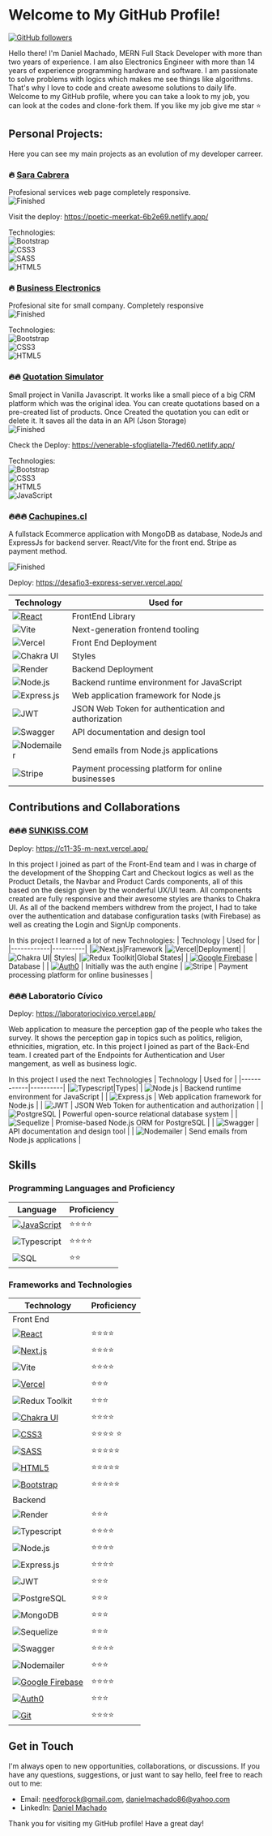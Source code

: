 # Welcome to My GitHub Profile!

[![GitHub followers](https://img.shields.io/github/followers/Needforock2?style=social)](https://github.com/Needforock2)

Hello there! I'm Daniel Machado, MERN Full Stack Developer with more than two years of experience.
I am also Electronics Engineer with more than 14 years of experience programming hardware and software.
I am passionate to solve problems with logics which makes me see things like algorithms. That's why I love to code and create awesome solutions to daily life.
Welcome to my GitHub profile, where you can take a look to my job, you can look at the codes and clone-fork them. If you like my job give me star ⭐️

## Personal Projects:

Here you can see my main projects as an evolution of my developer carreer.

### 🔥 [Sara Cabrera](https://github.com/Needforock2/Proyecto-Final-DanielMachado)

Profesional services web page completely responsive. </br>
![Finished](https://img.shields.io/badge/Status-Finished-00C853?style=for-the-badge)

Visit the deploy: https://poetic-meerkat-6b2e69.netlify.app/

Technologies: </br>
![Bootstrap](https://img.shields.io/badge/-Bootstrap-7952B3?logo=bootstrap&logoColor=white&style=for-the-badge) </br>
![CSS3](https://img.shields.io/badge/-CSS3-1572B6?logo=css3&logoColor=white&style=for-the-badge) </br>
![SASS](https://img.shields.io/badge/-Sass-CC6699?logo=sass&logoColor=white&style=for-the-badge) </br>
![HTML5](https://img.shields.io/badge/-HTML5-E34F26?logo=html5&logoColor=white&style=for-the-badge) </br>

### 🔥 [Business Electronics](https://priceless-booth-f5d813.netlify.app/)

Profesional site for small company. Completely responsive </br>
![Finished](https://img.shields.io/badge/Status-Finished-00C853?style=for-the-badge)

Technologies: </br>
![Bootstrap](https://img.shields.io/badge/-Bootstrap-7952B3?logo=bootstrap&logoColor=white&style=for-the-badge)</br>
![CSS3](https://img.shields.io/badge/-CSS3-1572B6?logo=css3&logoColor=white&style=for-the-badge)</br>
![HTML5](https://img.shields.io/badge/-HTML5-E34F26?logo=html5&logoColor=white&style=for-the-badge)</br>

### 🔥🔥 [Quotation Simulator](https://github.com/Needforock2/JS-Entrega-Final-Daniel-Machado)

Small project in Vanilla Javascript. It works like a small piece of a big CRM platform which was the original idea.
You can create quotations based on a pre-created list of products.
Once Created the quotation you can edit or delete it.
It saves all the data in an API (Json Storage)</br>
![Finished](https://img.shields.io/badge/Status-Finished-00C853?style=for-the-badge)

Check the Deploy: https://venerable-sfogliatella-7fed60.netlify.app/

Technologies: </br>
![Bootstrap](https://img.shields.io/badge/-Bootstrap-7952B3?logo=bootstrap&logoColor=white&style=for-the-badge)</br>
![CSS3](https://img.shields.io/badge/-CSS3-1572B6?logo=css3&logoColor=white&style=for-the-badge)</br>
![HTML5](https://img.shields.io/badge/-HTML5-E34F26?logo=html5&logoColor=white&style=for-the-badge)</br>
![JavaScript](https://img.shields.io/badge/-JavaScript-F7DF1E?logo=javascript&logoColor=white&style=for-the-badge) </br>

### 🔥🔥🔥 [Cachupines.cl](https://github.com/Needforock2/react-preentrega2-daniel-machado)

A fullstack Ecommerce application with MongoDB as database, NodeJs and ExpressJs for backend server. React/Vite for the front end. Stripe as payment method.

![Finished](https://img.shields.io/badge/Status-Finished-00C853?style=for-the-badge)

Deploy: https://desafio3-express-server.vercel.app/

| Technology | Used for |
|------------|----------|
| [![React](https://img.shields.io/badge/-React-61DAFB?logo=react&logoColor=white&style=for-the-badge)](https://react.dev/)                                    | FrontEnd Library     |
| ![Vite](https://img.shields.io/badge/-Vite-646CFF?style=flat&logo=vite&logoColor=white) | Next-generation frontend tooling |
|![Vercel](https://img.shields.io/badge/-Vercel-000000?style=for-the-badge&logo=vercel)|Front End Deployment|
|![Chakra UI](https://img.shields.io/badge/-Chakra%20UI-319795?style=for-the-badge&logo=chakra-ui)| Styles|
| ![Render](https://img.shields.io/badge/-Render-333333?style=flat&logoColor=white) | Backend Deployment |
| ![Node.js](https://img.shields.io/badge/-Node.js-339933?style=flat&logo=node.js&logoColor=white) | Backend runtime environment for JavaScript |
| ![Express.js](https://img.shields.io/badge/-Express.js-000000?style=flat&logo=express&logoColor=white) | Web application framework for Node.js |
| ![JWT](https://img.shields.io/badge/-JWT-000000?style=flat&logo=json-web-tokens) | JSON Web Token for authentication and authorization |
| ![Swagger](https://img.shields.io/badge/-Swagger-85EA2D?style=flat&logo=swagger&logoColor=black) | API documentation and design tool |
| ![Nodemailer](https://img.shields.io/badge/-Nodemailer-339933?style=flat&logo=nodemailer&logoColor=white) | Send emails from Node.js applications |
| ![Stripe](https://img.shields.io/badge/-Stripe-008CDD?style=flat&logo=stripe&logoColor=white)                    | Payment processing platform for online businesses   |

## Contributions and Collaborations

### 🔥🔥🔥 [SUNKISS.COM](https://github.com/Needforock2/Sunkiss)

Deploy: https://c11-35-m-next.vercel.app/

In this project I joined as part of the Front-End team and I was in charge of the development of the Shopping Cart and Checkout logics as well as the Product Details, the Navbar and Product Cards components, all of this based on the design given by the wonderful UX/UI team. All components created are fully responsive and their awesome styles are thanks to Chakra UI.
As all of the backend members withdrew from the project, I had to take over the authentication and database configuration tasks (with Firebase) as well as creating the Login and SignUp components.

In this project I learned a lot of new Technologies:
| Technology | Used for |
|------------|----------|
|![Next.js](https://img.shields.io/badge/-Next.js-black?style=for-the-badge&logo=next.js)|Framework
|![Vercel](https://img.shields.io/badge/-Vercel-000000?style=for-the-badge&logo=vercel)|Deployment|
|![Chakra UI](https://img.shields.io/badge/-Chakra%20UI-319795?style=for-the-badge&logo=chakra-ui)| Styles|
|![Redux Toolkit](https://img.shields.io/badge/-Redux%20Toolkit-764ABC?style=for-the-badge&logo=redux)|Global States|
| [![Google Firebase](https://img.shields.io/badge/-Google%20Firebase-FFCA28?logo=firebase&logoColor=black&style=for-the-badge)](https://firebase.google.com/) | Database     |
| [![Auth0](https://img.shields.io/badge/-Auth0-EB5424?logo=auth0&logoColor=white&style=for-the-badge)](https://auth0.com/) | Initially was the auth engine
| ![Stripe](https://img.shields.io/badge/-Stripe-008CDD?style=flat&logo=stripe&logoColor=white)                    | Payment processing platform for online businesses   |

### 🔥🔥🔥 Laboratorio Cívico
Deploy: https://laboratoriocivico.vercel.app/

Web application to measure the perception gap of the people who takes the survey. It shows the perception gap in topics such as politics, religion, ethnicities, migration, etc.
In this project I joined as part of the Back-End team. I created part of the Endpoints for Authentication and User mangement, as well as business logic.

In this project I used the next Technologies
| Technology | Used for |
|------------|----------|
|![Typescript](https://shields.io/badge/TypeScript-3178C6?logo=TypeScript&logoColor=FFF&style=flat-square)|Types|
| ![Node.js](https://img.shields.io/badge/-Node.js-339933?style=flat&logo=node.js&logoColor=white) | Backend runtime environment for JavaScript |
| ![Express.js](https://img.shields.io/badge/-Express.js-000000?style=flat&logo=express&logoColor=white) | Web application framework for Node.js |
| ![JWT](https://img.shields.io/badge/-JWT-000000?style=flat&logo=json-web-tokens) | JSON Web Token for authentication and authorization |
| ![PostgreSQL](https://img.shields.io/badge/-PostgreSQL-336791?style=flat&logo=postgresql&logoColor=white) | Powerful open-source relational database system |
| ![Sequelize](https://img.shields.io/badge/-Sequelize-52B0E7?style=flat&logo=sequelize&logoColor=white) | Promise-based Node.js ORM for PostgreSQL |
| ![Swagger](https://img.shields.io/badge/-Swagger-85EA2D?style=flat&logo=swagger&logoColor=black) | API documentation and design tool |
| ![Nodemailer](https://img.shields.io/badge/-Nodemailer-339933?style=flat&logo=nodemailer&logoColor=white) | Send emails from Node.js applications |

## Skills

### Programming Languages and Proficiency

| Language                                                                                                                                          | Proficiency  |
| ------------------------------------------------------------------------------------------------------------------------------------------------- | ------------ |
| [![JavaScript](https://img.shields.io/badge/-JavaScript-F7DF1E?logo=javascript&logoColor=white&style=for-the-badge)](https://www.javascript.com/) | ⭐️⭐️⭐️⭐️ |
| ![Typescript](https://shields.io/badge/TypeScript-3178C6?logo=TypeScript&logoColor=FFF&style=flat-square)                                         | ⭐️⭐️⭐️⭐️ |
| ![SQL](https://img.shields.io/badge/-SQL-000000?style=flat&logo=sql&logoColor=white)                                                              | ⭐️⭐️       |

### Frameworks and Technologies

| Technology                                                                                                                                                   | Proficiency      |
| ------------------------------------------------------------------------------------------------------------------------------------------------------------ | ---------------- |
| Front End                                                                                                                                                    |
| [![React](https://img.shields.io/badge/-React-61DAFB?logo=react&logoColor=white&style=for-the-badge)](https://react.dev/)                                    | ⭐️⭐️⭐️⭐️     |
| [![Next.js](https://img.shields.io/badge/-Next.js-000000?logo=next.js&logoColor=white&style=for-the-badge)](https://nextjs.org/)                             | ⭐️⭐️⭐️⭐️     |
| ![Vite](https://img.shields.io/badge/-Vite-646CFF?style=flat&logo=vite&logoColor=white)                                                                      | ⭐️⭐️⭐️⭐️     |
| [![Vercel](https://img.shields.io/badge/-Vercel-000000?logo=vercel&logoColor=white&style=for-the-badge)](https://vercel.com/)                                | ⭐️⭐️⭐️        |
| ![Redux Toolkit](https://img.shields.io/badge/-Redux%20Toolkit-764ABC?style=for-the-badge&logo=redux)                                                        | ⭐️⭐️⭐️        |
| [![Chakra UI](https://img.shields.io/badge/-Chakra%20UI-319795?logo=chakra-ui&logoColor=white&style=for-the-badge)](https://chakra-ui.com/)                  | ⭐️⭐️⭐️⭐️     |
| [![CSS3](https://img.shields.io/badge/-CSS3-1572B6?logo=css3&logoColor=white&style=for-the-badge)](https://www.css3.com/)                                    | ⭐️⭐️⭐️⭐️ ⭐️ |
| [![SASS](https://img.shields.io/badge/-Sass-CC6699?logo=sass&logoColor=white&style=for-the-badge)](https://sass-lang.com/)                                   | ⭐️⭐️⭐️⭐️⭐️  |
| [![HTML5](https://img.shields.io/badge/-HTML5-E34F26?logo=html5&logoColor=white&style=for-the-badge)](https://html.com/html5/)                               | ⭐️⭐️⭐️⭐️⭐️  |
| [![Bootstrap](https://img.shields.io/badge/-Bootstrap-7952B3?logo=bootstrap&logoColor=white&style=for-the-badge)](https://getbootstrap.com/)                 | ⭐️⭐️⭐️⭐️⭐️  |
| Backend                                                                                                                                                      |                  |
| ![Render](https://img.shields.io/badge/-Render-333333?style=flat&logoColor=white)                                                                            | ⭐️⭐️⭐️        |
| ![Typescript](https://shields.io/badge/TypeScript-3178C6?logo=TypeScript&logoColor=FFF&style=flat-square)                                                    | ⭐️⭐️⭐️⭐️     |
| ![Node.js](https://img.shields.io/badge/-Node.js-339933?style=flat&logo=node.js&logoColor=white)                                                             | ⭐️⭐️⭐️⭐️     |
| ![Express.js](https://img.shields.io/badge/-Express.js-000000?style=flat&logo=express&logoColor=white)                                                       | ⭐️⭐️⭐️⭐️     |
| ![JWT](https://img.shields.io/badge/-JWT-000000?style=flat&logo=json-web-tokens)                                                                             | ⭐️⭐️⭐️        |
| ![PostgreSQL](https://img.shields.io/badge/-PostgreSQL-336791?style=flat&logo=postgresql&logoColor=white)                                                    | ⭐️⭐️⭐️        |
| ![MongoDB](https://img.shields.io/badge/-MongoDB-47A248?style=flat&logo=mongodb&logoColor=white)                                                             | ⭐️⭐️⭐️        |
| ![Sequelize](https://img.shields.io/badge/-Sequelize-52B0E7?style=flat&logo=sequelize&logoColor=white)                                                       | ⭐️⭐️⭐️        |
| ![Swagger](https://img.shields.io/badge/-Swagger-85EA2D?style=flat&logo=swagger&logoColor=black)                                                             | ⭐️⭐️⭐️⭐️     |
| ![Nodemailer](https://img.shields.io/badge/-Nodemailer-339933?style=flat&logo=nodemailer&logoColor=white)                                                    | ⭐️⭐️⭐️        |
| [![Google Firebase](https://img.shields.io/badge/-Google%20Firebase-FFCA28?logo=firebase&logoColor=black&style=for-the-badge)](https://firebase.google.com/) | ⭐️⭐️⭐️⭐️     |
| [![Auth0](https://img.shields.io/badge/-Auth0-EB5424?logo=auth0&logoColor=white&style=for-the-badge)](https://auth0.com/)                                    | ⭐️⭐️⭐️        |
| [![Git](https://img.shields.io/badge/-Git-F05032?logo=git&logoColor=white&style=for-the-badge)](https://git-scm.com/)                                        | ⭐️⭐️⭐️⭐️     |

## Get in Touch

I'm always open to new opportunities, collaborations, or discussions. If you have any questions, suggestions, or just want to say hello, feel free to reach out to me:

- Email: needforock@gmail.com, danielmachado86@yahoo.com
- LinkedIn: [Daniel Machado](https://www.linkedin.com/in/daniel-machado-a21a5a27a/)

Thank you for visiting my GitHub profile! Have a great day!
